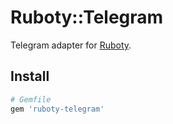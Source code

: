 # Ruboty::Telegram

Telegram adapter for [Ruboty](https://github.com/r7kamura/ruboty).

## Install

```ruby
# Gemfile
gem 'ruboty-telegram'
```
